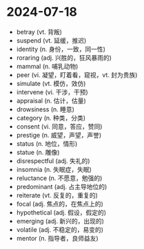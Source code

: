 # 2024-07-18

- betray (vt. 背叛)
- suspend (vt. 延缓，推迟)
- identity (n. 身份，一致，同一性)
- roraring (adj. 兴胜的，狂风暴雨的)
- mammal (n. 哺乳动物)
- peer (vi. 凝望，盯着看，窥视，vt. 封为贵族)
- simulate (vt. 模仿，效仿)
- intervene (vi. 干涉，干预)
- appraisal (n. 估计，估量)
- drowsiness (n. 睡意)
- category (n. 种类，分类)
- consent (vi. 同意，答应，赞同)
- prestige (n. 威望，声望，声誉)
- status (n. 地位，情形)
- statue (n. 雕像)
- disrespectful (adj. 失礼的)
- insomnia (n. 失眠症，失眠)
- reluctance (n. 不愿意，勉强的)
- predominant (adj. 占主导地位的)
- reiterate (vt. 反复的，重复的)
- focal (adj. 焦点的，在焦点上的)
- hypothetical (adj. 假设，假定的)
- emerging (adj. 新兴的，出现的)
- volatile (adj. 不稳定的，易变的)
- mentor (n. 指导者，良师益友)
